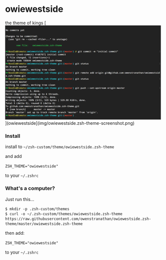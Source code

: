 # owiewestside

the theme of kings
[![owiewestside](img/owiewestside.zsh-theme-screenshot.png)](owiewestside](img/owiewestside.zsh-theme-screenshot.png)


### Install

install to `~/zsh-custom/theme/owiewestside.zsh-theme`

and add

`ZSH_THEME="owiewestside"`  

to your `~/.zshrc`


### What's a computer?

Just run this...

```
$ mkdir -p .zsh-custom/themes
$ curl -o ~/.zsh-custom/themes/owiewestside.zsh-theme https://raw.githubusercontent.com/owenstranathan/owiewestside.zsh-theme/master/owiewestside.zsh-theme
```

then add:

`ZSH_THEME="owiewestside"`  

to your `~/.zshrc`
